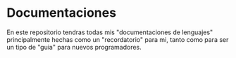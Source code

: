 # Documentaciones
En este repositorio tendras todas mis "documentaciones de lenguajes" principalmente hechas como un "recordatorio" para mi, tanto como para ser un tipo de "guia" para nuevos programadores.
